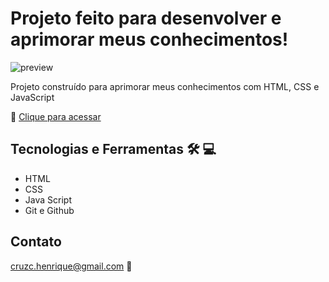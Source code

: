 # Projeto feito para desenvolver e aprimorar meus conhecimentos! 

![preview](https://user-images.githubusercontent.com/87999015/210436824-7c517a15-34ad-41cd-88ed-4c6377b43414.png)

Projeto construído para aprimorar meus conhecimentos com HTML, CSS e JavaScript

📁 [Clique para acessar](https://hnrckc.github.io/filmes_e_series/)

##  Tecnologias e Ferramentas 🛠️ 💻

- HTML 
- CSS
- Java Script
- Git e Github

## Contato

cruzc.henrique@gmail.com 💜